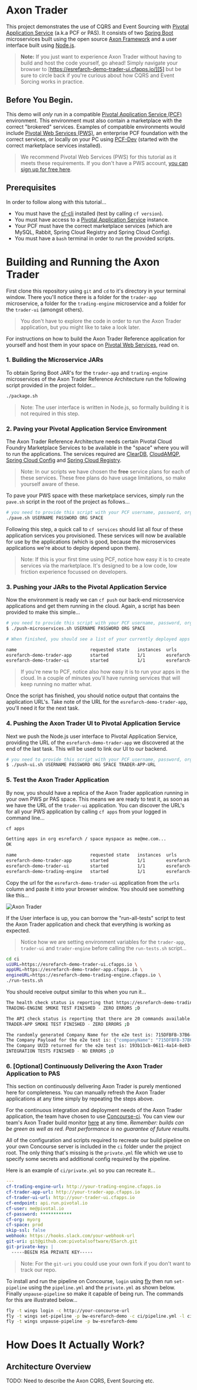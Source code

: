 # Axon Trader

This project demonstrates the use of CQRS and Event Sourcing with [Pivotal Application Service][11] (a.k.a PCF or PAS). It consists of two [Spring Boot][9] microservices built using the open source [Axon Framework][10] and a user interface built using [Node.js][16].

> __Note:__ If you just want to experience Axon Trader without having to build and host the code yourself, go ahead! Simply navigate your browser to [https://esrefarch-demo-trader-ui.cfapps.io/][5] but be sure to circle back if you're curious about how CQRS and Event Sorcing works in practice. 

## Before You Begin.

This demo will *only* run in a compatible [Pivotal Application Service (PCF)][11] environment. This environment must also contain a marketplace with the correct "brokered" services. Examples of compatible environments would include [Pivotal Web Services (PWS)][6], an enterprise PCF foundation with the correct services, or locally on your PC using [PCF-Dev][7] (started with the correct marketplace services installed). 

> We recommend Pivotal Web Services (PWS) for this tutorial as it meets these requirements. If you don't have a PWS account, [you can sign up for free here][6].

## Prerequisites

In order to follow along with this tutorial...

- You must have the [cf-cli][8] installed (test by calling `cf version`).
- You must have access to a [Pivotal Application Service][11] instance.
- Your PCF must have the correct marketplace services (which are MySQL, Rabbit, Spring Cloud Registry and Spring Cloud Config).
- You must have a `bash` terminal in order to run the provided scripts.

# Building and Running the Axon Trader

First clone this repository using `git` and `cd` to it's directory in your terminal window. There you'll notice there is a folder for the `trader-app` microservice, a folder for the `trading-engine` microservice and a folder for the `trader-ui` (amongst others).

> You don't have to explore the code in order to run the Axon Trader application, but you might like to take a look later.

For instructions on how to build the Axon Trader Reference application for yourself and host them in your space on [Pivotal Web Services][6], read on.


### 1. Building the Microservice JARs

To obtain Spring Boot JAR's for the `trader-app` and `trading-engine` microservices of the Axon Trader Reference Architecture run the following script provided in the project folder...

```bash
./package.sh
```

> Note: The user interface is written in Node.js, so formally building it is not required in this step.

### 2. Paving your Pivotal Application Service Environment

The Axon Trader Reference Architecture needs certain Pivotal Cloud Foundry Marketplace Services to be available in the "space" where you will to run the applications. The services required are [ClearDB][1], [CloudAMQP][2], [Spring Cloud Config][3] and [Spring Cloud Registry][4].

> Note: In our scripts we have chosen the __free__ service plans for each of these services. These free plans do have usage limitations, so make yourself aware of these.

To pave your PWS space with these marketplace services, simply run the `pave.sh` script in the root of the project as follows... 

```bash
# you need to provide this script with your PCF username, password, org and space...
./pave.sh USERNAME PASSWORD ORG SPACE
```

Following this step, a quick call to `cf services` should list all four of these application services you provisioned. These services will now be available for use by the applications (which is good, because the microservices applications we're about to deploy depend upon them).

> Note: If this is your first time using PCF, notice how easy it is to create services via the marketplace. It's designed to be a low code, low friction experience focussed on developers.

### 3. Pushing your JARs to the Pivotal Application Service

Now the environment is ready we can `cf push` our back-end microservice applications and get them running in the cloud. Again, a script has been provided to make this simple... 

```bash
# you need to provide this script with your PCF username, password, org and space...
$ ./push-microservices.sh USERNAME PASSWORD ORG SPACE

# When finished, you should see a list of your currently deployed apps and their URL's...

name                            requested state   instances  urls
esrefarch-demo-trader-app       started           1/1        esrefarch-demo-trader-app.cfapps.io
esrefarch-demo-trader-ui        started           1/1        esrefarch-demo-trader-ui.cfapps.io
```

> If you're new to PCF, notice also how easy it is to run your apps in the cloud. In a couple of minutes you'll have running services that will keep running no matter what.

Once the script has finished, you should notice output that contains the application URL's. Take note of the URL for the `esrefarch-demo-trader-app`, you'll need it for the next task.

### 4. Pushing the Axon Trader UI to Pivotal Application Service

Next we push the Node.js user interface to Pivotal Application Service, providing the URL of the `esrefarch-demo-trader-app` we discovered at the end of the last task. This will be used to link our UI to our backend. 

```bash
# you need to provide this script with your PCF username, password, org, space and trader-app-url ()...
$ ./push-ui.sh USERNAME PASSWORD ORG SPACE TRADER-APP-URL
```

### 5. Test the Axon Trader Application


By now, you should have a replica of the Axon Trader application running in your own PWS pr PAS space. This means we are ready to test it, as soon as we have the URL of the `trader-ui` application. You can discover the URL's for all your PWS application by calling `cf apps` from your logged in command line...

```bash
cf apps

Getting apps in org esrefarch / space myspace as me@me.com...
OK

name                            requested state   instances  urls
esrefarch-demo-trader-app       started           1/1        esrefarch-demo-trader-app.cfapps.io
esrefarch-demo-trader-ui        started           1/1        esrefarch-demo-trader-ui.cfapps.io
esrefarch-demo-trading-engine   started           1/1        esrefarch-demo-trading-engine.cfapps.io
```

Copy the url for the `esrefarch-demo-trader-ui` application from the `urls` column and paste it into your browser window. You should see something like this...

![Axon Trader][12]

If the User interface is up, you can borrow the "run-all-tests" script to test the Axon Trader application and check that everything is working as expected. 

> Notice how we are setting environment variables for the `trader-app`, `trader-ui` and `trader-engine` before calling the `run-tests.sh` script...

```bash
cd ci
uiURL=https://esrefarch-demo-trader-ui.cfapps.io \
appURL=https://esrefarch-demo-trader-app.cfapps.io \
engineURL=https://esrefarch-demo-trading-engine.cfapps.io \
./run-tests.sh 
```

You should receive output similar to this when you run it...

````bash
The health check status is reporting that https://esrefarch-demo-trading-engine.cfapps.io is UP
TRADING-ENGINE SMOKE TEST FINISHED - ZERO ERRORS ;D

The API check status is reporting that there are 20 commands available.
TRADER-APP SMOKE TEST FINISHED - ZERO ERRORS ;D

The randomly generated Company Name for the e2e test is: 715DFBFB-37B6-44A5-8F59-77C31622E58E
The Company Payload for the e2e test is: {"companyName": "715DFBFB-37B6-44A5-8F59-77C31622E58E", "companyValue": "1337", "amountOfShares": "42"}
The Company UUID returned for the e2e test is: 193b11cb-0611-4a14-8e83-3f29226b5eeb
INTEGRATION TESTS FINISHED - NO ERRORS ;D
````

### 6. [Optional] Continuously Delivering the Axon Trader Application to PAS

This section on continuously delivering Axon Trader is purely mentioned here for completeness. You can manually refresh the Axon Trader applications at any time simply by repeating the steps above.

For the continuous integration and deployment needs of the Axon Trader application, the team have chosen to use [Concourse-ci][13]. You can view our team's Axon Trader build monitor [here][14] at any time. _Remember: builds can be green as well as red. Past performance is no guarantee of future results._  

All of the configuration and scripts required to recreate our build pipeline on your own Concourse server is included in the `ci` folder under the project root. The only thing that's missing is the `private.yml` file which we use to specify some secrets and additional config required by the pipeline. 

Here is an example of `ci/private.yml` so you can recreate it...

````yaml
---
cf-trading-engine-url: http://your-trading-engine.cfapps.io
cf-trader-app-url: http://your-trader-app.cfapps.io
cf-trader-ui-url: http://your-trader-ui.cfapps.io
cf-endpoint: api.run.pivotal.io
cf-user: me@pivotal.io
cf-password: ************
cf-org: myorg
cf-space: prod
skip-ssl: false
webhook: https://hooks.slack.com/your-webhook-url
git-uri: git@github.com:pivotalsoftware/ESarch.git
git-private-key: |
  -----BEGIN RSA PRIVATE KEY-----
````

> Note: For the `git-uri` you could use your own fork if you don't want to track our repo.

To install and run the pipeline on Concourse, `login` using [fly][15] then run `set-pipeline` using the `pipeline.yml` and the `private.yml` as shown below. Finally `unpause-pipeline` so make it capable of being run. The commands for this are illustrated below...

````bash
fly -t wings login -c http://your-concourse-url
fly -t wings set-pipeline -p bw-esrefarch-demo -c ci/pipeline.yml -l ci/private.yml
fly -t wings unpause-pipeline -p bw-esrefarch-demo
````

# How Does It Actually Work?

## Architecture Overview

TODO: Need to describe the Axon CQRS, Event Sourcing etc.


[1]: https://docs.run.pivotal.io/marketplace/services/cleardb.html
[2]: https://docs.run.pivotal.io/marketplace/services/cloudamqp.html
[3]: https://docs.pivotal.io/spring-cloud-services/2-0/common/config-server/index.html
[4]: https://docs.pivotal.io/spring-cloud-services/2-0/common/service-registry/index.html
[5]: https://esrefarch-demo-trader-ui.cfapps.io/
[6]: https://run.pivotal.io/
[7]: https://pivotal.io/pcf-dev
[8]: https://docs.cloudfoundry.org/cf-cli/install-go-cli.html
[9]: http://projects.spring.io/spring-boot/
[10]: http://www.axonframework.org/
[11]: https://pivotal.io/platform/pivotal-application-service
[12]: /images/AxonTrader-UI-001.png
[13]: https://concourse-ci.org/
[14]: https://wings.pivotal.io/teams/pcf-solutions-emea/pipelines/bw-esrefarch-demo
[15]: https://concourse-ci.org/fly.html
[16]: https://nodejs.org/en/
